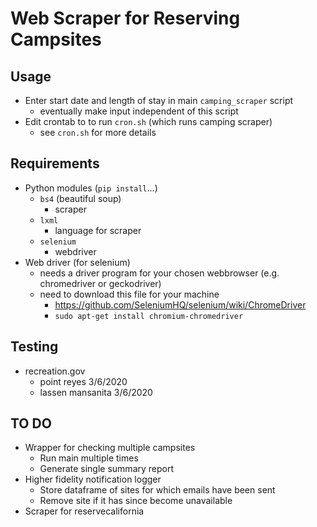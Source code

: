 # Web Scraper for Reserving Campsites

## Usage
- Enter start date and length of stay in main `camping_scraper` script
    + eventually make input independent of this script
- Edit crontab to to run `cron.sh` (which runs camping scraper)
    + see `cron.sh` for more details

## Requirements
- Python modules (`pip install`...)
    + `bs4` (beautiful soup)
        * scraper
    + `lxml`
        * language for scraper
    + `selenium` 
        + webdriver
- Web driver (for selenium)
    - needs a driver program for your chosen webbrowser (e.g. chromedriver or geckodriver)
    - need to download this file for your machine
        + https://github.com/SeleniumHQ/selenium/wiki/ChromeDriver
        + `sudo apt-get install chromium-chromedriver`

## Testing
- recreation.gov
    - point reyes 3/6/2020
    - lassen mansanita 3/6/2020


## TO DO
- Wrapper for checking multiple campsites
    - Run main multiple times
    - Generate single summary report
- Higher fidelity notification logger
    - Store dataframe of sites for which emails have been sent
    - Remove site if it has since become unavailable
- Scraper for reservecalifornia
